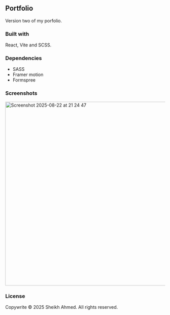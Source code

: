 ## Portfolio

Version two of my porfolio.

### Built with 
React, 
Vite 
and SCSS.

### Dependencies
- SASS
- Framer motion
- Formspree

### Screenshots
<img width="818" height="577" alt="Screenshot 2025-08-22 at 21 24 47" src="https://github.com/user-attachments/assets/1c4e4a3c-708c-4de6-93b2-60befa4b3df9" />

### License

Copywrite © 2025 Sheikh Ahmed. All rights reserved.
